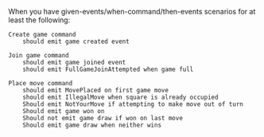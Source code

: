 When you have given-events/when-command/then-events scenarios for at least the following:

    Create game command
        should emit game created event

    Join game command
        should emit game joined event
        should emit FullGameJoinAttempted when game full

    Place move command
        should emit MovePlaced on first game move
        should emit IllegalMove when square is already occupied
        Should emit NotYourMove if attempting to make move out of turn
        Should emit game won on
        Should not emit game draw if won on last move
        Should emit game draw when neither wins
